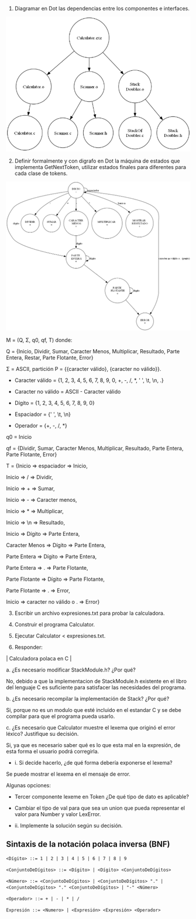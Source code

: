 1. Diagramar en Dot las dependencias entre los componentes e interfaces.

![1](dependencias.png)

2. Definir formalmente y con digrafo en Dot la máquina de estados que implementa GetNextToken, utilizar estados finales para diferentes para cada clase de tokens.

![2](Scanner.png)

M = (Q, Σ, q0, qf, T) donde:

Q = {Inicio, Dividir, Sumar, Caracter Menos, Multiplicar, Resultado, Parte Entera, Restar, Parte Flotante, Error}

Σ = ASCII, partición P = {{caracter válido}, {caracter no válido}}.

  - Caracter válido = {1, 2, 3, 4, 5, 6, 7, 8, 9, 0, +, -, /, *, ' ', \t, \n, .}

  - Caracter no válido = ASCII - Caracter válido

  - Dígito = {1, 2, 3, 4, 5, 6, 7, 8, 9, 0}

  - Espaciador = {' ', \t, \n}

  - Operador = {+, -, /, *}

q0 = Inicio

qf = {Dividir, Sumar, Caracter Menos, Multiplicar, Resultado, Parte Entera, Parte Flotante, Error}

T = {Inicio => espaciador => Inicio, 

Inicio => / => Dividir, 

Inicio => + => Sumar, 

Inicio => - => Caracter menos,

Inicio => * => Multiplicar, 

Inicio => \n => Resultado, 

Inicio => Dígito => Parte Entera,

Caracter Menos => Dígito => Parte Entera,

Parte Entera => Dígito => Parte Entera,

Parte Entera => . => Parte Flotante,

Parte Flotante => Dígito => Parte Flotante,

Parte Flotante => . => Error,

Inicio => caracter no válido o . => Error}

3. Escribir un archivo expresiones.txt para probar la calculadora.

4. Construir el programa Calculator.

5. Ejecutar Calculator < expresiones.txt.

6. Responder:

| Calculadora polaca en C |

a. ¿Es necesario modificar StackModule.h? ¿Por qué?

No, debido a que la implementacion de StackModule.h existente en el libro del lenguaje C es suficiente para satisfacer las necesidades del programa.

b. ¿Es necesario recompilar la implementación de Stack? ¿Por qué?

Si, porque no es un modulo que esté incluido en el estandar C y se debe compilar para que el programa pueda usarlo.

c. ¿Es necesario que Calculator muestre el lexema que originó el error léxico? Justifique su decisión.

Si, ya que es necesario saber qué es lo que esta mal en la expresión, de esta forma el usuario podrá corregirla.

- i. Si decide hacerlo, ¿de qué forma debería exponerse el lexema?
  
Se puede mostrar el lexema en el mensaje de error.

Algunas opciones:

  - Tercer componente lexeme en Token ¿De qué tipo de dato es aplicable?


  - Cambiar el tipo de val para que sea un union que pueda representar el valor para Number y valor LexError.

- ii. Implemente la solución según su decisión.

## Sintaxis de la notación polaca inversa (BNF)

`<Dígito> ::= 1 | 2 | 3 | 4 | 5 | 6 | 7 | 8 | 9`

`<ConjuntoDeDígitos> ::= <Dígito> | <Dígito> <ConjuntoDeDígitos>`

`<Número> ::= <ConjuntoDeDígitos> | <ConjuntoDeDígitos> "." | <ConjuntoDeDígitos> "." <ConjuntoDeDígitos> | "-" <Número> `

`<Operador> ::= + | - | * | /`

`Expresión ::= <Numero> | <Expresión> <Expresión> <Operador>`

<!-- 10 2 3 + 7 - 2 9 + + + -->
